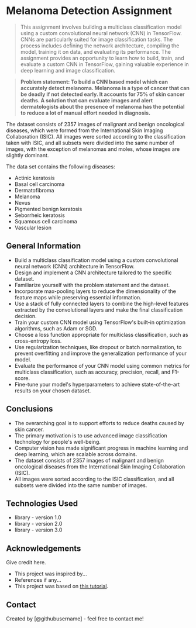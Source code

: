 # Melanoma Detection Assignment

> This assignment involves building a multiclass classification model using a custom convolutional neural network (CNN) in TensorFlow. CNNs are particularly suited for image classification tasks. The process includes defining the network architecture, compiling the model, training it on data, and evaluating its performance. The assignment provides an opportunity to learn how to build, train, and evaluate a custom CNN in TensorFlow, gaining valuable experience in deep learning and image classification.

> **Problem statement: To build a CNN based model which can accurately detect melanoma. Melanoma is a type of cancer that can be deadly if not detected early. It accounts for 75% of skin cancer deaths. A solution that can evaluate images and alert dermatologists about the presence of melanoma has the potential to reduce a lot of manual effort needed in diagnosis.**

The dataset consists of 2357 images of malignant and benign oncological diseases, which were formed from the International Skin Imaging Collaboration (ISIC). All images were sorted according to the classification taken with ISIC, and all subsets were divided into the same number of images, with the exception of melanomas and moles, whose images are slightly dominant.


The data set contains the following diseases:

* Actinic keratosis
* Basal cell carcinoma
* Dermatofibroma
* Melanoma
* Nevus
* Pigmented benign keratosis
* Seborrheic keratosis
* Squamous cell carcinoma
* Vascular lesion
 


## General Information

* Build a multiclass classification model using a custom convolutional neural network (CNN) architecture in TensorFlow.
* Design and implement a CNN architecture tailored to the specific dataset.
* Familiarize yourself with the problem statement and the dataset.
* Incorporate max-pooling layers to reduce the dimensionality of the feature maps while preserving essential information.
* Use a stack of fully connected layers to combine the high-level features extracted by the convolutional layers and make the final classification decision.
* Train your custom CNN model using TensorFlow's built-in optimization algorithms, such as Adam or SGD.
* Choose a loss function appropriate for multiclass classification, such as cross-entropy loss.
* Use regularization techniques, like dropout or batch normalization, to prevent overfitting and improve the generalization performance of your model.
* Evaluate the performance of your CNN model using common metrics for multiclass classification, such as accuracy, precision, recall, and F1-score.
* Fine-tune your model's hyperparameters to achieve state-of-the-art results on your chosen dataset.


## Conclusions

* The overarching goal is to support efforts to reduce deaths caused by skin cancer.
* The primary motivation is to use advanced image classification technology for people's well-being.
* Computer vision has made significant progress in machine learning and deep learning, which are scalable across domains.
* The dataset consists of 2357 images of malignant and benign oncological diseases from the International Skin Imaging Collaboration (ISIC).
* All images were sorted according to the ISIC classification, and all subsets were divided into the same number of images.


<!-- You don't have to answer all the questions - just the ones relevant to your project. -->


## Technologies Used
- library - version 1.0
- library - version 2.0
- library - version 3.0

<!-- As the libraries versions keep on changing, it is recommended to mention the version of library used in this project -->

## Acknowledgements
Give credit here.
- This project was inspired by...
- References if any...
- This project was based on [this tutorial](https://www.example.com).


## Contact
Created by [@githubusername] - feel free to contact me!


<!-- Optional -->
<!-- ## License -->
<!-- This project is open source and available under the [... License](). -->

<!-- You don't have to include all sections - just the one's relevant to your project -->
